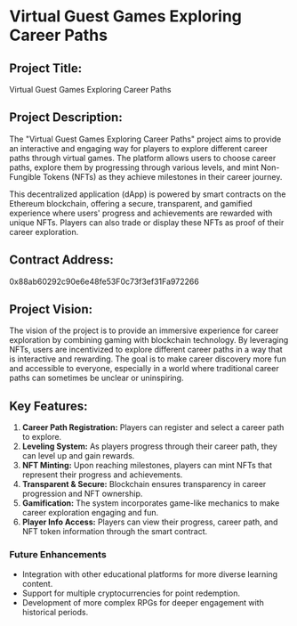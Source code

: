 # Virtual Guest Games Exploring Career Paths

## Project Title:
Virtual Guest Games Exploring Career Paths

## Project Description:
The "Virtual Guest Games Exploring Career Paths" project aims to provide an interactive and engaging way for players to explore different career paths through virtual games. The platform allows users to choose career paths, explore them by progressing through various levels, and mint Non-Fungible Tokens (NFTs) as they achieve milestones in their career journey.

This decentralized application (dApp) is powered by smart contracts on the Ethereum blockchain, offering a secure, transparent, and gamified experience where users' progress and achievements are rewarded with unique NFTs. Players can also trade or display these NFTs as proof of their career exploration.

## Contract Address:
0x88ab60292c90e6e48fe53F0c73f3ef31Fa972266

## Project Vision:
The vision of the project is to provide an immersive experience for career exploration by combining gaming with blockchain technology. By leveraging NFTs, users are incentivized to explore different career paths in a way that is interactive and rewarding. The goal is to make career discovery more fun and accessible to everyone, especially in a world where traditional career paths can sometimes be unclear or uninspiring.

## Key Features:
1. **Career Path Registration:** Players can register and select a career path to explore.
2. **Leveling System:** As players progress through their career path, they can level up and gain rewards.
3. **NFT Minting:** Upon reaching milestones, players can mint NFTs that represent their progress and achievements.
4. **Transparent & Secure:** Blockchain ensures transparency in career progression and NFT ownership.
5. **Gamification:** The system incorporates game-like mechanics to make career exploration engaging and fun.
6. **Player Info Access:** Players can view their progress, career path, and NFT token information through the smart contract.

### Future Enhancements

- Integration with other educational platforms for more diverse learning content.
- Support for multiple cryptocurrencies for point redemption.
- Development of more complex RPGs for deeper engagement with historical periods.

